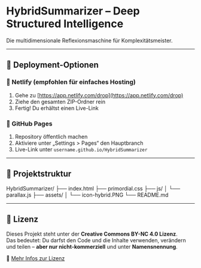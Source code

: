 # HybridSummarizer – Deep Structured Intelligence

Die multidimensionale Reflexionsmaschine für Komplexitätsmeister.

---

## 🚀 Deployment-Optionen

### 🔹 Netlify (empfohlen für einfaches Hosting)

1. Gehe zu [https://app.netlify.com/drop](https://app.netlify.com/drop)
2. Ziehe den gesamten ZIP-Ordner rein
3. Fertig! Du erhältst einen Live-Link

### 🔹 GitHub Pages

1. Repository öffentlich machen
2. Aktiviere unter „Settings > Pages“ den Hauptbranch
3. Live-Link unter `username.github.io/HybridSummarizer`

---

## 📁 Projektstruktur
HybridSummarizer/
├── index.html
├── primordial.css
├── js/
│   └── parallax.js
├── assets/
│   └── icon-hybrid.PNG
└── README.md

---

## 📄 Lizenz

Dieses Projekt steht unter der **Creative Commons BY-NC 4.0 Lizenz**.  
Das bedeutet: Du darfst den Code und die Inhalte verwenden, verändern und teilen – **aber nur nicht-kommerziell** und unter **Namensnennung**.

🔗 [Mehr Infos zur Lizenz](https://creativecommons.org/licenses/by-nc/4.0/)
